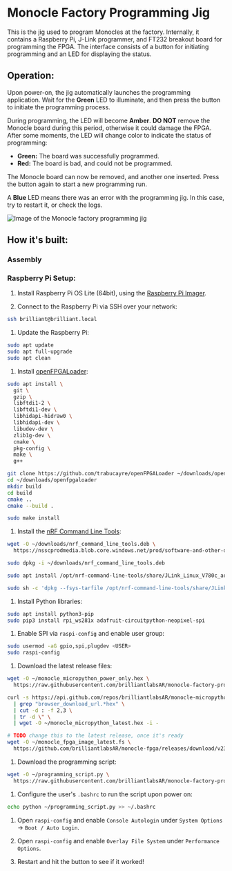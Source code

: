 # Monocle Factory Programming Jig

This is the jig used to program Monocles at the factory. Internally, it contains a Raspberry Pi, J-Link programmer, and FT232 breakout board for programming the FPGA. The interface consists of a button for initiating programming and an LED for displaying the status.

## Operation:

Upon power-on, the jig automatically launches the programming application. Wait for the **Green** LED to illuminate, and then press the button to initiate the programming process.

During programming, the LED will become **Amber**. **DO NOT** remove the Monocle board during this period, otherwise it could damage the FPGA. After some moments, the LED will change color to indicate the status of programming:

- **Green:** The board was successfully programmed.
- **Red:** The board is bad, and could not be programmed.

The Monocle board can now be removed, and another one inserted. Press the button again to start a new programming run.

A **Blue** LED means there was an error with the programming jig. In this case, try to restart it, or check the logs.

![Image of the Monocle factory programming jig](#)

## How it's built:

### Assembly

### Raspberry Pi Setup:

1. Install Raspberry Pi OS Lite (64bit), using the [Raspberry Pi Imager](https://www.raspberrypi.com/software/).

1. Connect to the Raspberry Pi via SSH over your network:

```sh
ssh brilliant@brilliant.local
```

1. Update the Raspberry Pi:

```sh
sudo apt update
sudo apt full-upgrade
sudo apt clean
```

1. Install [openFPGALoader](https://trabucayre.github.io/openFPGALoader/guide/install.html):

```sh
sudo apt install \
  git \
  gzip \
  libftdi1-2 \
  libftdi1-dev \
  libhidapi-hidraw0 \
  libhidapi-dev \
  libudev-dev \
  zlib1g-dev \
  cmake \
  pkg-config \
  make \
  g++

git clone https://github.com/trabucayre/openFPGALoader ~/downloads/openfpgaloader
cd ~/downloads/openfpgaloader
mkdir build
cd build
cmake ..
cmake --build .

sudo make install
```

1. Install the [nRF Command Line Tools](https://www.nordicsemi.com/Products/Development-tools/nRF-Command-Line-Tools/):

```sh
wget -O ~/downloads/nrf_command_line_tools.deb \
  https://nsscprodmedia.blob.core.windows.net/prod/software-and-other-downloads/desktop-software/nrf-command-line-tools/sw/versions-10-x-x/10-22-0/nrf-command-line-tools_10.22.0_arm64.deb

sudo dpkg -i ~/downloads/nrf_command_line_tools.deb

sudo apt install /opt/nrf-command-line-tools/share/JLink_Linux_V780c_arm64.deb --fix-broken

sudo sh -c 'dpkg --fsys-tarfile /opt/nrf-command-line-tools/share/JLink_Linux_V780c_arm64.deb | tar xOf - ./etc/udev/rules.d/99-jlink.rules > /etc/udev/rules.d/99-jlink.rules'

```

1. Install Python libraries:

```sh
sudo apt install python3-pip
sudo pip3 install rpi_ws281x adafruit-circuitpython-neopixel-spi
```

1. Enable SPI via `raspi-config` and enable user group:

```sh
sudo usermod -aG gpio,spi,plugdev <USER>
sudo raspi-config
```

1. Download the latest release files:

```sh
wget -O ~/monocle_micropython_power_only.hex \
  https://raw.githubusercontent.com/brilliantlabsAR/monocle-factory-programmer/main/monocle_micropython_power_only.hex

curl -s https://api.github.com/repos/brilliantlabsAR/monocle-micropython/releases/latest \
  | grep "browser_download_url.*hex" \
  | cut -d : -f 2,3 \
  | tr -d \" \
  | wget -O ~/monocle_micropython_latest.hex -i -

# TODO change this to the latest release, once it's ready
wget -O ~/monocle_fpga_image_latest.fs \
  https://github.com/brilliantlabsAR/monocle-fpga/releases/download/v230117/fpga_proj.fs
```

1. Download the programming script:

```sh
wget -O ~/programming_script.py \
  https://raw.githubusercontent.com/brilliantlabsAR/monocle-factory-programmer/main/programming_script.py
```

1. Configure the user's `.bashrc` to run the script upon power on:

```sh
echo python ~/programming_script.py >> ~/.bashrc
```

1. Open `raspi-config` and enable `Console Autologin` under `System Options` -> `Boot / Auto Login`.

1. Open `raspi-config` and enable `Overlay File System` under `Performance Options`.

1. Restart and hit the button to see if it worked!
